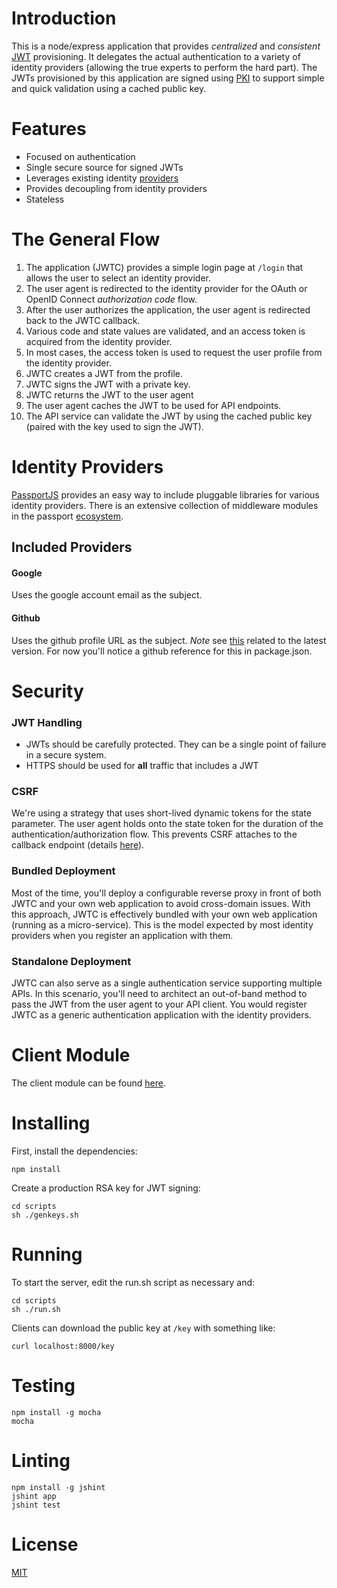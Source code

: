 # Introduction
This is a node/express application that provides _centralized_ and _consistent_ [JWT][jwt] provisioning. It delegates the actual authentication to a variety of identity providers (allowing the true experts to perform the hard part). The JWTs provisioned by this application are signed using [PKI][pki] to support simple and quick validation using a cached public key.

# Features

* Focused on authentication
* Single secure source for signed JWTs
* Leverages existing identity [providers][providers]
* Provides decoupling from identity providers
* Stateless

# The General Flow

1. The application (JWTC) provides a simple login page at `/login` that allows the user to select an identity provider.
1. The user agent is redirected to the identity provider for the OAuth or OpenID Connect _authorization code_ flow.
1. After the user authorizes the application, the user agent is redirected back to the JWTC callback.
1. Various code and state values are validated, and an access token is acquired from the identity provider.
1. In most cases, the access token is used to request the user profile from the identity provider.
1. JWTC creates a JWT from the profile.
1. JWTC signs the JWT with a private key.
1. JWTC returns the JWT to the user agent
1. The user agent caches the JWT to be used for API endpoints.
1. The API service can validate the JWT by using the cached public key (paired with the key used to sign the JWT).


# Identity Providers
[PassportJS][passport] provides an easy way to include pluggable libraries for various identity providers. There is an extensive collection of middleware modules in the passport [ecosystem][providers].

## Included Providers

#### Google
Uses the google account email as the subject.

#### Github
Uses the github profile URL as the subject. _Note_ see [this](https://github.com/jaredhanson/passport-github/issues/20) related to the latest version. For now you'll notice a github reference for this in package.json.

# Security

### JWT Handling

* JWTs should be carefully protected. They can be a single point of failure in a secure system.
* HTTPS should be used for __all__ traffic that includes a JWT

### CSRF
We're using a strategy that uses short-lived dynamic tokens for the state parameter. The user agent holds onto the state token for the duration of the authentication/authorization flow. This prevents CSRF attaches to the callback endpoint (details [here][csrf]).

### Bundled Deployment
Most of the time, you'll deploy a configurable reverse proxy in front of both JWTC and your own web application to avoid cross-domain issues. With this approach, JWTC is effectively bundled with your own web application (running as a micro-service). This is the model expected by most identity providers when you register an application with them.

### Standalone Deployment
JWTC can also serve as a single authentication service supporting multiple APIs. In this scenario, you'll need to architect an out-of-band method to pass the JWT from the user agent to your API client. You would register JWTC as a generic authentication application with the identity providers.

# Client Module
The client module can be found [here][client].

# Installing
First, install the dependencies:

    npm install

Create a production RSA key for JWT signing:

    cd scripts
    sh ./genkeys.sh

# Running
To start the server, edit the run.sh script as necessary and:

    cd scripts
    sh ./run.sh

Clients can download the public key at `/key` with something like:

    curl localhost:8000/key

# Testing

    npm install -g mocha
    mocha

# Linting

    npm install -g jshint
    jshint app
    jshint test


# License
[MIT][license]

[jwt]: https://tools.ietf.org/html/draft-ietf-oauth-json-web-token-08
[pki]: http://en.wikipedia.org/wiki/Public_key_infrastructure
[passport]: http://passportjs.org
[providers]: http://passportjs.org/guide/providers/
[csrf]: http://tools.ietf.org/html/rfc6749#section-10.12
[client]: https://github.com/spitimage/jwt-central-client
[license]: https://github.com/spitimage/jwt-central/blob/master/LICENSE
